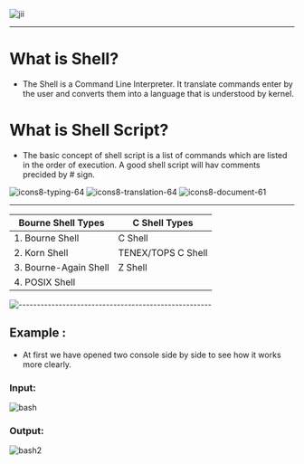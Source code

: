 ![jii](https://user-images.githubusercontent.com/87390353/175563463-9f96ae09-675b-4acf-9fdf-cdcb4f595ed4.jpg)


---
# What is Shell?
- The Shell is a Command Line Interpreter. It translate commands enter by the user and converts them into a language that is understood by kernel.

# What is Shell Script?
- The basic concept of shell script is a list of commands which are listed in the order of execution. A good shell script will hav comments precided by # sign.

![icons8-typing-64](https://user-images.githubusercontent.com/87390353/175568033-ff8c8645-b420-4277-bd12-db04f0098457.png)     ![icons8-translation-64](https://user-images.githubusercontent.com/87390353/175568043-d0f4a888-8529-4dee-a35a-53766e355251.png)   ![icons8-document-61](https://user-images.githubusercontent.com/87390353/175568080-a8d11b3c-f78d-4434-a152-420175f471ba.png)

---

| Bourne Shell Types | C Shell Types |
|--------------------|---------------|
|1. Bourne Shell      | C Shell |
|2. Korn Shell | TENEX/TOPS C Shell |
|3. Bourne-Again Shell | Z Shell |
|4. POSIX Shell | |

![-----------------------------------------------------](https://raw.githubusercontent.com/andreasbm/readme/master/assets/lines/rainbow.png)

## Example :

- At first we have opened two console side by side to see how it works more clearly.

### Input: 
![bash](https://user-images.githubusercontent.com/87390353/175571640-2d48644b-e2c9-4210-94b2-f00ba9d3b67d.jpg)

### Output:

![bash2](https://user-images.githubusercontent.com/87390353/175571647-d1faa127-e312-4d13-b0d2-93f2d60f1ae5.jpg)


